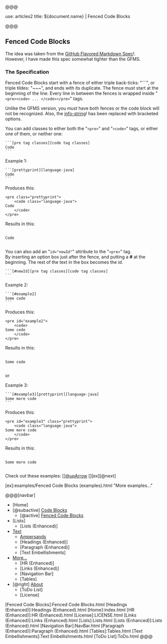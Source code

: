 @@@

use: articles2
title: ${document.name} | Fenced Code Blocks

@@@


## Fenced Code Blocks

The idea was taken from the [GitHub Flavored Markdown Spec][gfms]!.  
However, I have made this spec somewhat tighter than the GFMS.

### The Specification

Fenced Code Blocks start with a fence of either triple back-ticks: "```", 
or triple tildes: "~~~", and ends with its duplicate.  The fence must start
at the beginning of the line.  Every line in between the fences is wrapped 
inside "`<pre><code> ... </code></pre>`" tags.

Unlike the GFMS version, you *must* have both fences or the code block
will not be recognized.  Also, the [info-string]! has been replaced with
bracketed options.

You can add classes to either both the "`<pre>`" and "`<code>`" tags, 
or either one of them, or neither one:
~~~
```[pre tag classes][code tag classes]
Code
```
~~~
Example 1:
~~~
```[prettyprint][language-java]
Code
```
~~~
Produces this:
```
<pre class="prettyprint">
    <code class="language-java">
Code
    </code>
</pre>
```
Results in this:
<pre class="prettyprint">
    <code class="language-java">
Code
    </code>
</pre>

You can also add an "`id="newId"`" attribute to the "`<pre>`" tag.  
By inserting an option box just after the fence, and putting a __#__ at the
beginning.  The rest of the text in the box becomes the _id_.

~~~
```[#newId][pre tag classes][code tag classes]
```
~~~

Example 2:
~~~
```[#example2]
Some code
```
~~~
Produces this:
~~~
<pre id="example2">
    <code>
Some code
    </code>
</pre>
~~~
Results in this:
<pre id="example2">
    <code>
Some code
    </code>
</pre>

or

Example 3:
~~~
```[#example3][prettyprint][language-java]
Some more code
```
~~~
Produces this:
~~~
<pre id="example3" class="prettyprint">
    <code class="language-java">
Some more code
    </code>
</pre>
~~~
Results in this:
<pre id="example3" class="prettyprint">
    <code class="language-java">
Some more code
    </code>
</pre>


Check out these examples: [][@upArrow](#top "Goto Top") [][ex][@next]

[gfms]:https://github.github.com/gfm/#fenced-code-blocks
[info-string]:https://github.github.com/gfm/#info-string
[ex]:examples/Fenced Code Blocks (examples).html "More examples..."


@@@[navbar]
- [Home]
- [@subactive] [Code Blocks](#)
    - [@active] [Fenced Code Blocks](#)
- [Lists]
    - [Lists (Enhanced)]
- [Text](#)
    - [Ampersands]
    - [Headings (Enhanced)]
    - [Paragraph (Enhanced)]
    - [Text Embellishments]
- [More...](#)
    - [HR (Enhanced)]
    - [Links (Enhanced)]
    - [Navigation Bar]
    - [Tables]
- [@right] [About]
    - [ToDo List]
    - [License]



[About]:About.html
[Ampersands]:Ampersands.html
[Fenced Code Blocks]:Fenced Code Blocks.html
[Headings (Enhanced)]:Headings (Enhanced).html
[Home]:index.html
[HR (Enhanced)]:HR (Enhanced).html
[License]:LICENSE.html
[Links (Enhanced)]:Links (Enhanced).html
[Lists]:Lists.html
[Lists (Enhanced)]:Lists (Enhanced).html
[Navigation Bar]:NavBar.html
[Paragraph (Enhanced)]:Paragraph (Enhanced).html
[Tables]:Tables.html
[Text Embellishments]:Text Embellishments.html
[ToDo List]:ToDo.html
@@@

